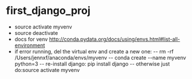 # first_django_proj

- source activate myvenv
- source deactivate
- docs for venv http://conda.pydata.org/docs/using/envs.html#list-all-environment
- if error running, del the virtual env and create a new one:
-- rm -rf  /Users/jennxf/anaconda/envs/myvenv
-- conda create --name myvenv python=3
-- re-install django: pip install django
-- otherwise just do:source activate myvenv
